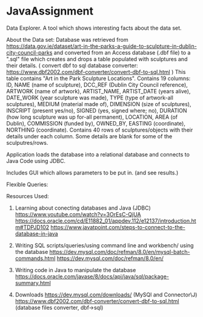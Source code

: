 # JavaAssignment 
Data Explorer.
A tool which shows interesting facts about the data set.

About the Data set: 
Database was retrieved from https://data.gov.ie/dataset/art-in-the-parks-a-guide-to-sculpture-in-dublin-city-council-parks 
and converted from an Access database (.dbf file) to a ".sql" file which creates and drops a table populated with sculptures and their details.
( convert dbf to sql database converter:
https://www.dbf2002.com/dbf-converter/convert-dbf-to-sql.html )
This table contains "Art in the Park Sculpture Locations". 
Contains 19 columns: ID, NAME (name of sculpture), DCC_REF (Dublin City Council reference), ARTWORK (name of artwork), ARTIST_NAME, ARTIST_DATE (years alive), DATE_WORK (year sculpture was made), TYPE (type of artwork-all sculptures), MEDIUM (material made of), DIMENSION (size of sculptures), INSCRIPT (present yes/no), SIGNED (yes, signed where; no), DURATION (how long sculpture was up for-all permanent), LOCATION, AREA (of Dublin), COMMISSION (funded by), OWNED_BY, EASTING (coordinate), NORTHING (coordinate).
Contains 40 rows of sculptures/objects with their details under each column. Some details are blank for some of the sculputres/rows.

Application loads the database into a relational database and connects to Java Code using JDBC.

Includes GUI which allows parameters to be put in. (and see results.)

Flexible Queries:

Resources Used:
1. Learning about conecting databases and Java (JDBC)
https://www.youtube.com/watch?v=3OrEsC-QjUA
https://docs.oracle.com/cd/E11882_01/appdev.112/e12137/introduction.htm#TDPJD102
https://www.javatpoint.com/steps-to-connect-to-the-database-in-java

2. Writing SQL scripts/queries/using command line and workbench/ using the database
https://dev.mysql.com/doc/refman/8.0/en/mysql-batch-commands.html
https://dev.mysql.com/doc/refman/8.0/en/

3. Writing code in Java to manipulate the database
https://docs.oracle.com/javase/8/docs/api/java/sql/package-summary.html

4. Downloads
https://dev.mysql.com/downloads/   (MySQl and Connector\J)
https://www.dbf2002.com/dbf-converter/convert-dbf-to-sql.html  (database files converter, dbf->sql)
